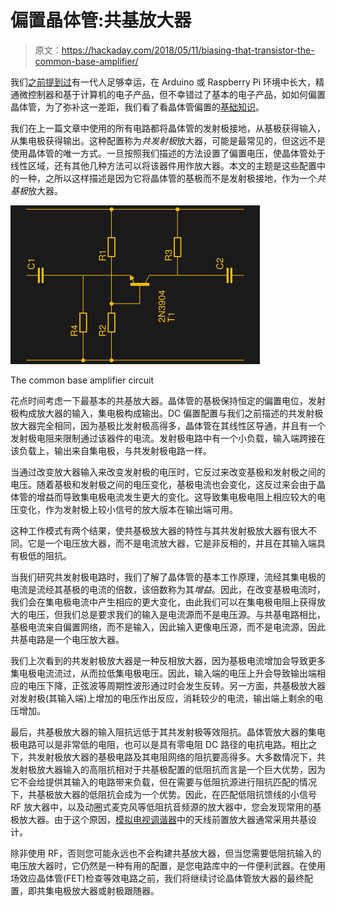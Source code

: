 # 偏置晶体管:共基放大器

> 原文：<https://hackaday.com/2018/05/11/biasing-that-transistor-the-common-base-amplifier/>

我们[之前提到过](https://hackaday.com/2018/04/06/wont-somebody-please-think-of-the-transistors/)有一代人足够幸运，在 Arduino 或 Raspberry Pi 环境中长大，精通微控制器和基于计算机的电子产品，但不幸错过了基本的电子产品，如如何偏置晶体管，为了弥补这一差距，我们看了看晶体管偏置的[基础知识](https://hackaday.com/2018/05/04/biasing-that-transistor-part-1-the-common-emitter-amplifier/)。

我们在上一篇文章中使用的所有电路都将晶体管的发射极接地，从基极获得输入，从集电极获得输出。这种配置称为*共发射极*放大器，可能是最常见的，但这远不是使用晶体管的唯一方式。一旦按照我们描述的方法设置了偏置电压，使晶体管处于线性区域，还有其他几种方法可以将该器件用作放大器。本文的主题是这些配置中的一种，之所以这样描述是因为它将晶体管的基极而不是发射极接地，作为一个*共基极*放大器。

[![The common base amplifier circuit](img/602d2e40a6fc25788afbd5db54769371.png)](https://hackaday.com/wp-content/uploads/2018/05/common-base.png)

The common base amplifier circuit

花点时间考虑一下最基本的共基放大器。晶体管的基极保持恒定的偏置电位，发射极构成放大器的输入，集电极构成输出。DC 偏置配置与我们之前描述的共发射极放大器完全相同，因为基极比发射极高得多，晶体管在其线性区导通，并且有一个发射极电阻来限制通过该器件的电流。发射极电路中有一个小负载，输入端跨接在该负载上，输出来自集电极，与共发射极电路一样。

当通过改变放大器输入来改变发射极的电压时，它反过来改变基极和发射极之间的电压。随着基极和发射极之间的电压变化，基极电流也会变化，这反过来会由于晶体管的增益而导致集电极电流发生更大的变化。这导致集电极电阻上相应较大的电压变化，作为发射极上较小信号的放大版本在输出端可用。

这种工作模式有两个结果，使共基极放大器的特性与其共发射极放大器有很大不同。它是一个电压放大器，而不是电流放大器，它是非反相的，并且在其输入端具有极低的阻抗。

当我们研究共发射极电路时，我们了解了晶体管的基本工作原理，流经其集电极的电流是流经其基极的电流的倍数，该倍数称为其*增益*。因此，在改变基极电流时，我们会在集电极电流中产生相应的更大变化，由此我们可以在集电极电阻上获得放大的电压，但我们总是要求我们的输入是电流源而不是电压源。与共基电路相比，基极电流来自偏置网络，而不是输入，因此输入更像电压源，而不是电流源，因此共基电路是一个电压放大器。

我们上次看到的共发射极放大器是一种反相放大器，因为基极电流增加会导致更多集电极电流流过，从而拉低集电极电压。因此，输入端的电压上升会导致输出端相应的电压下降，正弦波等周期性波形通过时会发生反转。另一方面，共基极放大器对发射极(其输入端)上增加的电压作出反应，消耗较少的电流，输出端上剩余的电压增加。

最后，共基极放大器的输入阻抗远低于其共发射极等效阻抗。晶体管放大器的集电极电路可以是非常低的电阻，也可以是具有零电阻 DC 路径的电抗电路。相比之下，共发射极放大器的基极电路及其电阻网络的阻抗要高得多。大多数情况下，共发射极放大器输入的高阻抗相对于共基极配置的低阻抗而言是一个巨大优势，因为它不会给提供其输入的电路带来负载，但在需要与低阻抗源进行阻抗匹配的情况下，共基极放大器的低阻抗会成为一个优势。因此，在匹配低阻抗馈线的小信号 RF 放大器中，以及动圈式麦克风等低阻抗音频源的放大器中，您会发现常用的基极放大器。由于这个原因，[模拟电视调谐器](https://hackaday.com/2016/07/11/not-quite-101-uses-for-an-analog-uhf-tv-tuner/)中的天线前置放大器通常采用共基设计。

除非使用 RF，否则您可能永远也不会构建共基放大器，但当您需要低阻抗输入的电压放大器时，它仍然是一种有用的配置，是您电路库中的一件便利武器。在使用场效应晶体管(FET)检查等效电路之前，我们将继续讨论晶体管放大器的最终配置，即共集电极放大器或射极跟随器。